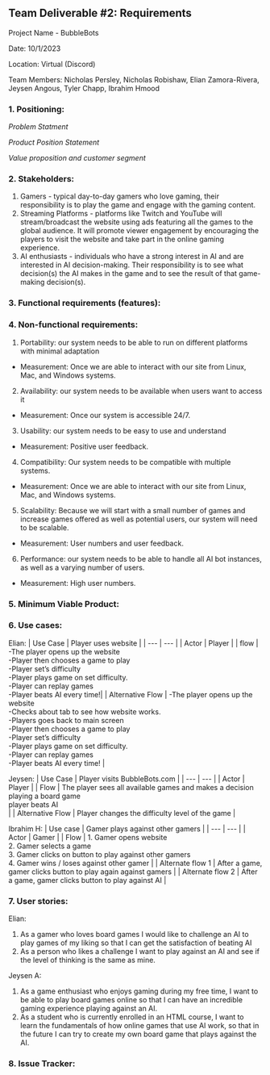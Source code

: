 ## Team Deliverable #2: Requirements

Project Name - BubbleBots

Date: 10/1/2023

Location: Virtual (Discord)

Team Members: Nicholas Persley, Nicholas Robishaw, Elian Zamora-Rivera, Jeysen Angous, Tyler Chapp, Ibrahim Hmood

### 1. Positioning:
_Problem Statment_

_Product Position Statement_

_Value proposition and customer segment_


### 2. Stakeholders:

   1. Gamers - typical day-to-day gamers who love gaming, their responsibility is to play the game and engage with the gaming content.
   2. Streaming Platforms - platforms like Twitch and YouTube will stream/broadcast the website using ads featuring all the games to the global audience. It will promote viewer engagement by encouraging the players to visit the website and take part in the online gaming experience.
   3. AI enthusiasts - individuals who have a strong interest in AI and are interested in AI decision-making. Their responsibility is to see what decision(s) the AI makes in the game and to see the result of that game-making decision(s).


### 3. Functional requirements (features):


### 4. Non-functional requirements:
1. Portability: our system needs to be able to run on different platforms with minimal adaptation

- Measurement: Once we are able to interact with our site from Linux, Mac, and Windows systems.

2. Availability: our system needs to be available when users want to access it

- Measurement: Once our system is accessible 24/7.

3.  Usability: our system needs to be easy to use and understand

- Measurement: Positive user feedback. 

4. Compatibility: Our system needs to be compatible with multiple systems.

- Measurement:  Once we are able to interact with our site from Linux, Mac, and Windows systems.

5. Scalability: Because we will start with a small number of games and increase games offered as well as potential users, our system will need to be scalable.

- Measurement: User numbers and user feedback.

6. Performance: our system needs to be able to handle all AI bot instances, as well as a varying number of users.
 
- Measurement: High user numbers.

### 5. Minimum Viable Product:


### 6. Use cases:
Elian:
| Use Case | Player uses website |
| --- | --- |
| Actor | Player |
| flow | -The player opens up the website <br /> -Player then chooses a game to play<br /> -Player set’s difficulty <br /> -Player plays game on set difficulty. <br /> -Player can replay games<br />-Player beats AI every time!|
| Alternative Flow | -The player opens up the website<br /> -Checks about tab to see how website works. <br /> -Players goes back to main screen<br /> -Player then chooses a game to play<br /> -Player set’s difficulty <br /> -Player plays game on set difficulty. <br /> -Player can replay games<br /> -Player beats AI every time! |

Jeysen:
| Use Case | Player visits BubbleBots.com |
| --- | --- |
| Actor | Player |
| Flow | The player sees all available games and makes a decision playing a board game <br /> player beats AI<br /> |
| Alternative Flow | Player changes the difficulty level of the game |
         
         
Ibrahim H:
| Use case | Gamer plays against other gamers |
| --- | --- |
| Actor | Gamer |
| Flow | 1. Gamer opens website <br /> 2. Gamer selects a game <br /> 3. Gamer clicks on button to play against other gamers <br /> 4. Gamer wins / loses against other gamer |
| Alternate flow 1 | After a game, gamer clicks button to play again against gamers |
| Alternate flow 2 | After a game, gamer clicks button to play against AI |

### 7. User stories:
Elian: 
1. As a gamer who loves board games I would like to challenge an AI to play games of my liking so that I can get the satisfaction of       beating AI 
2. As a person who likes a challenge I want to play against an AI and see if the level of thinking is the same as mine.

Jeysen A:
1. As a game enthusiast who enjoys gaming during my free time, I want to be able to play board games online so that I can have an incredible gaming experience playing against an AI.
2. As a student who is currently enrolled in an HTML course, I want to learn the fundamentals of how online games that use AI work, so that in the future I can try to create my own board game that plays against the AI.



### 8. Issue Tracker:
